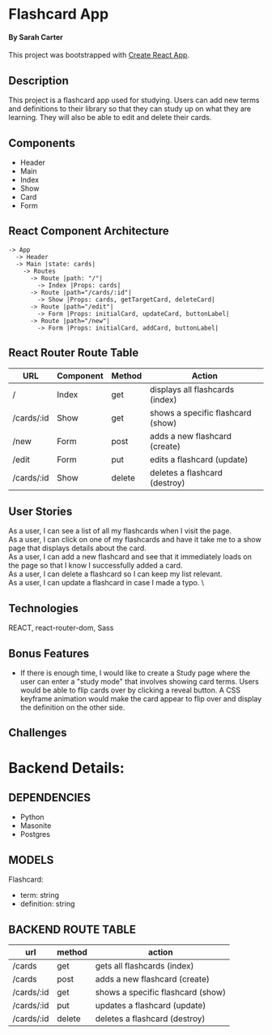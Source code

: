 # Flashcard App
#### By Sarah Carter

This project was bootstrapped with [Create React App](https://github.com/facebook/create-react-app).

## Description
This project is a flashcard app used for studying. Users can add new terms and definitions to their library so that they can study up on what they are learning. They will also be able to edit and delete their cards.

## Components
- Header 
- Main
- Index
- Show
- Card
- Form

## React Component Architecture
```
-> App
  -> Header
  -> Main |state: cards|
    -> Routes
      -> Route |path: "/"|
        -> Index |Props: cards|
      -> Route |path="/cards/:id"|
        -> Show |Props: cards, getTargetCard, deleteCard|
      -> Route |path="/edit"|
        -> Form |Props: initialCard, updateCard, buttonLabel|
      -> Route |path="/new"|
        -> Form |Props: initialCard, addCard, buttonLabel|
```

## React Router Route Table
| URL | Component | Method | Action |
|-----|-----------|--------|--------|
| / | Index | get | displays all flashcards (index)||
| /cards/:id | Show | get | shows a specific flashcard (show) |
| /new | Form | post | adds a new flashcard (create) |
| /edit | Form | put | edits a flashcard (update) |
| /cards/:id | Show | delete | deletes a flashcard (destroy) |

## User Stories
As a user, I can see a list of all my flashcards when I visit the page. \
As a user, I can click on one of my flashcards and have it take me to a show page that displays details about the card. \
As a user, I can add a new flashcard and see that it immediately loads on the page so that I know I successfully added a card. \
As a user, I can delete a flashcard so I can keep my list relevant. \
As a user, I can update a flashcard in case I made a typo. \

## Technologies
REACT, react-router-dom, Sass

## Bonus Features
- If there is enough time, I would like to create a Study page where the user can enter a "study mode" that involves showing card terms. Users would be able to flip cards over by clicking a reveal button. A CSS keyframe animation would make the card appear to flip over and display the definition on the other side.

## Challenges

# Backend Details:

## DEPENDENCIES
- Python
- Masonite
- Postgres

## MODELS
Flashcard:
- term: string
- definition: string

## BACKEND ROUTE TABLE
| url | method | action |
|-----|--------|--------|
| /cards | get | gets all flashcards (index)||
| /cards | post | adds a new flashcard (create) |
| /cards/:id | get | shows a specific flashcard (show) |
| /cards/:id | put | updates a flashcard (update) |
| /cards/:id | delete | deletes a flashcard (destroy) |
